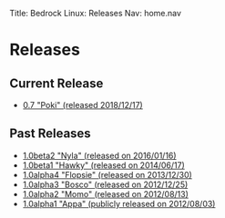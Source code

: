 Title: Bedrock Linux: Releases
Nav:   home.nav

Releases
========

Current Release
---------------

- [0.7 "Poki" (released 2018/12/17)](0.7/)

Past Releases
-------------

- [1.0beta2 "Nyla" (released on 2016/01/16)](1.0beta2/)
- [1.0beta1 "Hawky" (released on 2014/06/17)](1.0beta1/)
- [1.0alpha4 "Flopsie" (released on 2013/12/30)](1.0alpha4/)
- [1.0alpha3 "Bosco" (released on 2012/12/25)](1.0alpha3/)
- [1.0alpha2 "Momo" (released on 2012/08/13)](1.0alpha2/)
- [1.0alpha1 "Appa" (publicly released on 2012/08/03)](1.0alpha1/)

